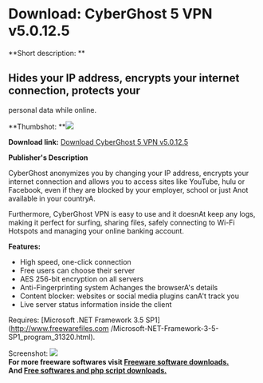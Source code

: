 # Download: CyberGhost 5 VPN v5.0.12.5

**Short description: **

## Hides your IP address, encrypts your internet connection, protects your
personal data while online.

  
**Thumbshot: **![](http://www.freewarefiles.com/screenshot/cyberghostvpn_md.jpg)   
  
**Download link:** [Download CyberGhost 5 VPN v5.0.12.5](http://freesoftwares.boysofts.com/CyberGhost-VPN_program_92902.html)  
  

**Publisher's Description**  
  

CyberGhost anonymizes you by changing your IP address, encrypts your internet
connection and allows you to access sites like YouTube, hulu or Facebook, even
if they are blocked by your employer, school or just Anot available in your
countryA.

Furthermore, CyberGhost VPN is easy to use and it doesnAt keep any logs,
making it perfect for surfing, sharing files, safely connecting to Wi-Fi
Hotspots and managing your online banking account.

**Features:**

  * High speed, one-click connection 
  * Free users can choose their server 
  * AES 256-bit encryption on all servers 
  * Anti-Fingerprinting system Achanges the browserA's details 
  * Content blocker: websites or social media plugins canA't track you 
  * Live server status information inside the client 

Requires: [Microsoft .NET Framework 3.5 SP1](http://www.freewarefiles.com
/Microsoft-NET-Framework-3-5-SP1_program_31320.html).

  
  
Screenshot: ![](http://www.freewarefiles.com/screenshot/cyberghostvpn.jpg)  
**For more freeware softwares visit [Freeware software downloads.](http://freesoftwares.boysofts.com/)**   
**And [Free softwares and php script downloads.](http://www.boysofts.com/)**


